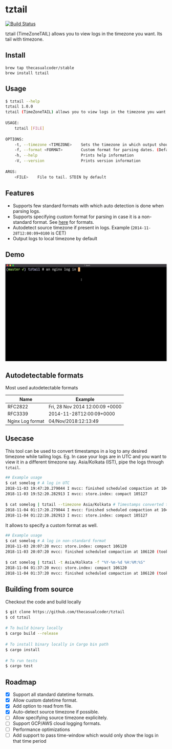 # tztail

[![Build Status](https://travis-ci.org/thecasualcoder/tztail.svg?branch=master)](https://travis-ci.org/thecasualcoder/tztail)

tztail (TimeZoneTAIL) allows you to view logs in the timezone you want. Its tail with timezone.

## Install

```
brew tap thecasualcoder/stable
brew install tztail
```

## Usage

```bash
$ tztail --help
tztail 1.0.0
tztail (TimeZoneTAIL) allows you to view logs in the timezone you want

USAGE:
    tztail [FILE]

OPTIONS:
    -t, --timezone <TIMEZONE>    Sets the timezone in which output should be printed. (Default: local timezone)
    -f, --format <FORMAT>        Custom format for parsing dates. (Default: autodetected patterns)
    -h, --help                   Prints help information
    -V, --version                Prints version information

ARGS:
    <FILE>    File to tail. STDIN by default
```

## Features

- Supports few standard formats with which auto detection is done when parsing logs.
- Supports specifying custom format for parsing in case it is a non-standard format. See [here](https://docs.rs/chrono/0.4.6/chrono/format/strftime/index.html#specifiers) for formats.
- Autodetect source timezone if present in logs. Example (`2014-11-28T12:00:09+0100` is CET)
- Output logs to local timezone by default

## Demo

![demo](/demo/tztail.gif)

## Autodetectable formats

Most used autodetectable formats

| Name                  | Example                         |
| --------------------- | ------------------------------- |
| RFC2822               | Fri, 28 Nov 2014 12:00:09 +0000 |
| RFC3339               | 2014-11-28T12:00:09+0000        |
| Nginx Log format      | 04/Nov/2018:12:13:49            |

## Usecase

This tool can be used to convert timestamps in a log to any desired timezone while tailing logs. Eg. In case your logs are in UTC and you want to view it in a different timezone say. Asia/Kolkata (IST), pipe the logs through `tztail`.

```bash
## Example usage
$ cat somelog # A log in UTC
2018-11-03 19:47:20.279044 I mvcc: finished scheduled compaction at 104794 (took 748.443µs)
2018-11-03 19:52:20.282913 I mvcc: store.index: compact 105127

$ cat somelog | tztail --timezone Asia/Kolkata # Timestamps converted to IST
2018-11-04 01:17:20.279044 I mvcc: finished scheduled compaction at 104794 (took 748.443µs)
2018-11-04 01:22:20.282913 I mvcc: store.index: compact 105127
```

It allows to specify a custom format as well.

```bash
## Example usage
$ cat somelog # A log in non-standard format
2018-11-03 20:07:20 mvcc: store.index: compact 106120
2018-11-03 20:07:20 mvcc: finished scheduled compaction at 106120 (took 933.25µs)

$ cat somelog | tztail -t Asia/Kolkata -f "%Y-%m-%d %H:%M:%S"
2018-11-04 01:37:20 mvcc: store.index: compact 106120
2018-11-04 01:37:20 mvcc: finished scheduled compaction at 106120 (took 933.25µs)
```


## Building from source

Checkout the code and build locally

```bash
$ git clone https://github.com/thecasualcoder/tztail
$ cd tztail

# To build binary locally
$ cargo build --release

# To install binary locally in Cargo bin path
$ cargo install

# To run tests
$ cargo test
```

## Roadmap

* [x] Support all standard datetime formats.
* [x] Allow custom datetime format.
* [x] Add option to read from file.
* [x] Auto-detect source timezone if possible.
* [ ] Allow specifying source timezone explicitely.
* [ ] Support GCP/AWS cloud logging formats.
* [ ] Performance optimizations
* [ ] Add support to pass time-window which would only show the logs in that time period